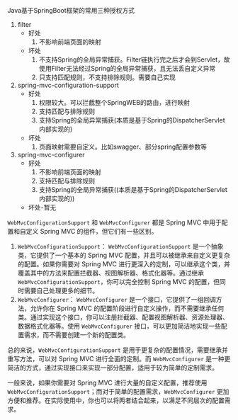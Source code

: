Java基于SpringBoot框架的常用三种授权方式

1. filter
   * 好处
     1. 不影响前端页面的映射
   * 坏处
     1. 不支持Spring的全局异常捕获。Filter链执行完之后才会到Servlet，故使用Filter无法经过Spring的全局异常捕获，且无法丢自定义异常
     2. 只支持匹配规则，不支持排除规则。需要自己实现
2. spring-mvc-configuration-support
   * 好处
     1. 权限较大。可以拦截整个SpringWEB的路由，进行映射
     2. 支持匹配与排除规则
     3. 支持Spring的全局异常捕获(本质是基于Spring的DispatcherServlet内部实现的)
   * 坏处
     1. 页面映射需要自定义。比如swagger、部分spring配置参数等
3. spring-mvc-configurer
   * 好处
     1. 不影响前端页面的映射
     2. 支持匹配与排除规则
     3. 支持Spring的全局异常捕获((本质是基于Spring的DispatcherServlet内部实现的))
   * 坏处-暂无



`WebMvcConfigurationSupport` 和 `WebMvcConfigurer` 都是 Spring MVC 中用于配置和自定义 Spring MVC 的组件，但它们有一些区别。

1. `WebMvcConfigurationSupport`： `WebMvcConfigurationSupport` 是一个抽象类，它提供了一个基本的 Spring MVC 配置，并且可以被继承来自定义更复杂的配置。如果你需要对 Spring MVC 进行更深入的定制，可以继承这个类，并覆盖其中的方法来配置拦截器、视图解析器、格式化器等。通过继承 `WebMvcConfigurationSupport`，你可以完全控制 Spring MVC 的配置，但同时需要自己处理更多的细节。
2. `WebMvcConfigurer`： `WebMvcConfigurer` 是一个接口，它提供了一组回调方法，允许你在 Spring MVC 的配置阶段进行自定义操作，而不需要继承任何类。通过实现这个接口，你可以注册拦截器、配置视图解析器、资源处理器、数据格式化器等。使用 `WebMvcConfigurer` 接口，可以更加简洁地实现一些配置需求，而不需要创建一个新的配置类。

总的来说，`WebMvcConfigurationSupport` 是用于更复杂的配置情况，需要继承并重写方法，可以对 Spring MVC 进行全面的定制。而 `WebMvcConfigurer` 是一种更简洁的方式，通过实现接口来实现一部分配置，适用于较为简单的定制需求。

一般来说，如果你需要对 Spring MVC 进行大量的自定义配置，推荐使用 `WebMvcConfigurationSupport`；而对于简单的配置需求，`WebMvcConfigurer` 更加方便和推荐。在实际使用中，你也可以将两者结合起来，以满足不同层次的配置需求。
